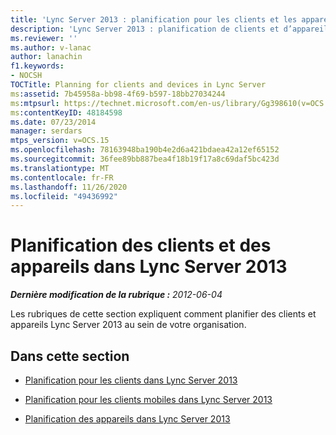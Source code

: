 ```yaml
---
title: 'Lync Server 2013 : planification pour les clients et les appareils'
description: 'Lync Server 2013 : planification de clients et d’appareils.'
ms.reviewer: ''
ms.author: v-lanac
author: lanachin
f1.keywords:
- NOCSH
TOCTitle: Planning for clients and devices in Lync Server
ms:assetid: 7b45958a-bb98-4f69-b597-18bb27034244
ms:mtpsurl: https://technet.microsoft.com/en-us/library/Gg398610(v=OCS.15)
ms:contentKeyID: 48184598
ms.date: 07/23/2014
manager: serdars
mtps_version: v=OCS.15
ms.openlocfilehash: 78163948ba190b4e2d6a421bdaea42a12ef65152
ms.sourcegitcommit: 36fee89bb887bea4f18b19f17a8c69daf5bc423d
ms.translationtype: MT
ms.contentlocale: fr-FR
ms.lasthandoff: 11/26/2020
ms.locfileid: "49436992"
---
```

# <a name="planning-for-clients-and-devices-in-lync-server-2013"></a>Planification des clients et des appareils dans Lync Server 2013

<div data-xmlns="http://www.w3.org/1999/xhtml">

<div class="topic" data-xmlns="http://www.w3.org/1999/xhtml" data-msxsl="urn:schemas-microsoft-com:xslt" data-cs="https://msdn.microsoft.com/">

<div data-asp="https://msdn2.microsoft.com/asp">



</div>

<div id="mainSection">

<div id="mainBody">

<span> </span>

_**Dernière modification de la rubrique :** 2012-06-04_

Les rubriques de cette section expliquent comment planifier des clients et appareils Lync Server 2013 au sein de votre organisation.

<div>

## <a name="in-this-section"></a>Dans cette section

  - [Planification pour les clients dans Lync Server 2013](lync-server-2013-planning-for-clients.md)

  - [Planification pour les clients mobiles dans Lync Server 2013](lync-server-2013-planning-for-mobile-clients.md)

  - [Planification des appareils dans Lync Server 2013](lync-server-2013-planning-for-devices.md)

</div>

</div>

<span> </span>

</div>

</div>

</div>

